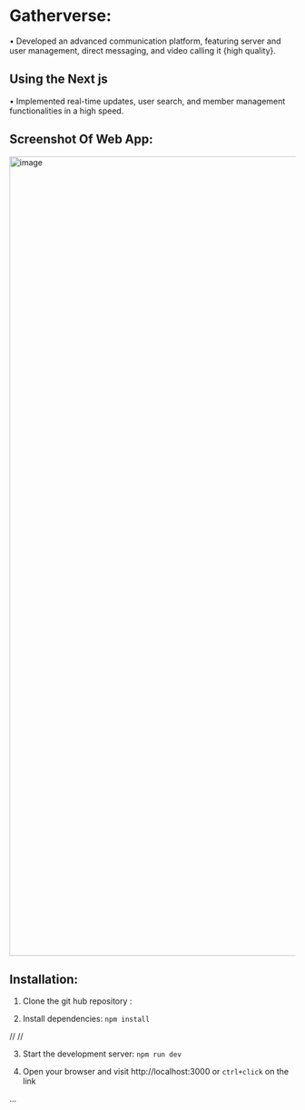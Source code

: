    # Gatherverse:                                                                                                                                                                  



•  Developed an advanced communication platform, featuring server and user management, direct messaging, and video
calling it {high quality}. 


 ## Using the Next js
 • Implemented real-time updates, user search, and member management functionalities in a high speed. 


 

## Screenshot Of Web App:

  <img width="1408" alt="image" 
 src="https://utfs.io/f/mJvRnIkXEid5hKFM7btuSbW2FIKR9CTzktOLxgM7f5Gque3a">

 

  ## Installation:

 1. Clone the git hub repository :

 2. Install dependencies: `npm install`
  
   // // 

 3. Start the development server: `npm run dev`

    
 4. Open your browser and visit http://localhost:3000 or `ctrl+click` on the link






                                                                                 
                                         
                                                                                                     
 ...                      


                                                                                                                                                                                                                                                                                                                                                                                                                                               
